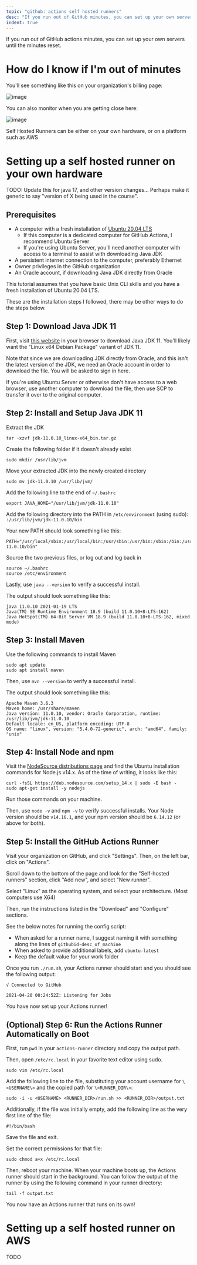 ```yaml
---
topic: "github: actions self hosted runners"
desc: "If you run out of GitHub minutes, you can set up your own servers"
indent: true
---
```


If you run out of GitHub actions minutes, you can set up your own servers until the minutes reset.

# How do I know if I'm out of minutes

You'll see something like this on your organization's billing page:

![image](https://user-images.githubusercontent.com/1119017/153475562-d40f0135-7960-4388-9db3-f2a40b99610c.png)


You can also monitor when you are getting close here:

![image](https://user-images.githubusercontent.com/1119017/153475496-9ecc6b7f-ec0a-4e5a-a79f-589f9f5baace.png)


Self Hosted Runners can be either on your own hardware, or on a platform such as AWS

# Setting up a self hosted runner on your own hardware

TODO: Update this for java 17, and other version changes...  Perhaps make it generic to say "version of X being used in the course".

## Prerequisites

* A computer with a fresh installation of [Ubuntu 20.04 LTS](https://ubuntu.com/download)
  * If this computer is a dedicated computer for GitHub Actions, I recommend Ubuntu Server
  * If you're using Ubuntu Server, you'll need another computer with access to a terminal to assist with downloading Java JDK
* A persistent internet connection to the computer, preferably Ethernet
* Owner privileges in the GitHub organization
* An Oracle account, if downloading Java JDK directly from Oracle

This tutorial assumes that you have basic Unix CLI skills and you have a fresh installation of Ubuntu 20.04 LTS.

These are the installation steps I followed, there may be other ways to do the steps below.

## Step 1: Download Java JDK 11

First, visit [this website](https://www.oracle.com/java/technologies/javase-jdk11-downloads.html) in your browser to download Java JDK 11. You'll likely want the "Linux x64 Debian Package" variant of JDK 11.

Note that since we are downloading JDK directly from Oracle, and this isn't the latest version of the JDK, we need an Oracle account in order to download the file. You will be asked to sign in here. 

If you're using Ubuntu Server or otherwise don't have access to a web browser, use another computer to download the file, then use SCP to transfer it over to the original computer.

## Step 2: Install and Setup Java JDK 11

Extract the JDK

```
tar -xzvf jdk-11.0.10_linux-x64_bin.tar.gz
```

Create the following folder if it doesn't already exist

```
sudo mkdir /usr/lib/jvm
```

Move your extracted JDK into the newly created directory

```
sudo mv jdk-11.0.10 /usr/lib/jvm/
```

Add the following line to the end of `~/.bashrc`

```
export JAVA_HOME="/usr/lib/jvm/jdk-11.0.10"
```

Add the following directory into the PATH in `/etc/environment` (using sudo): `:/usr/lib/jvm/jdk-11.0.10/bin`

Your new PATH should look something like this:

```
PATH="/usr/local/sbin:/usr/local/bin:/usr/sbin:/usr/bin:/sbin:/bin:/usr/games:/usr/local/games:/snap/bin:/usr/lib/jvm/jdk-11.0.10/bin"
```

Source the two previous files, or log out and log back in

```
source ~/.bashrc
source /etc/environment
```

Lastly, use `java --version` to verify a successful install. 

The output should look something like this:

```
java 11.0.10 2021-01-19 LTS
Java(TM) SE Runtime Environment 18.9 (build 11.0.10+8-LTS-162)
Java HotSpot(TM) 64-Bit Server VM 18.9 (build 11.0.10+8-LTS-162, mixed mode)
```

## Step 3: Install Maven

Use the following commands to install Maven

```
sudo apt update
sudo apt install maven
```

Then, use `mvn --version` to verify a successful install.

The output should look something like this:

```
Apache Maven 3.6.3
Maven home: /usr/share/maven
Java version: 11.0.10, vendor: Oracle Corporation, runtime: /usr/lib/jvm/jdk-11.0.10
Default locale: en_US, platform encoding: UTF-8
OS name: "linux", version: "5.4.0-72-generic", arch: "amd64", family: "unix"
```

## Step 4: Install Node and npm

Visit the [NodeSource distributions page](https://github.com/nodesource/distributions/blob/master/README.md#installation-instructions) and find the Ubuntu installation commands for Node.js v14.x. As of the time of writing, it looks like this:

```
curl -fsSL https://deb.nodesource.com/setup_14.x | sudo -E bash -
sudo apt-get install -y nodejs
```

Run those commands on your machine.

Then, use `node -v` and `npm -v` to verify successful installs. Your Node version should be `v14.16.1`, and your npm version should be `6.14.12` (or above for both).

## Step 5: Install the GitHub Actions Runner

Visit your organization on GitHub, and click "Settings". Then, on the left bar, click on "Actions".

Scroll down to the bottom of the page and look for the "Self-hosted runners" section, click "Add new", and select "New runner".

Select "Linux" as the operating system, and select your architecture. (Most computers use X64)

Then, run the instructions listed in the "Download" and "Configure" sections. 

See the below notes for running the config script:
* When asked for a runner name, I suggest naming it with something along the lines of `githubid-desc_of_machine`
* When asked to provide additional labels, add `ubuntu-latest`
* Keep the default value for your work folder

Once you run `./run.sh`, your Actions runner should start and you should see the following output:

```
√ Connected to GitHub

2021-04-20 00:24:52Z: Listening for Jobs
```

You have now set up your Actions runner!

## (Optional) Step 6: Run the Actions Runner Automatically on Boot

First, run `pwd` in your `actions-runner` directory and copy the output path.

Then, open `/etc/rc.local` in your favorite text editor using sudo.

```
sudo vim /etc/rc.local
```

Add the following line to the file, substituting your account username for `\<USERNAME\>` and the copied path for `\<RUNNER_DIR\>`:

```
sudo -i -u <USERNAME> <RUNNER_DIR>/run.sh >> <RUNNER_DIR>/output.txt
```

Additionally, if the file was initially empty, add the following line as the very first line of the file:

```
#!/bin/bash
```

Save the file and exit.

Set the correct permissions for that file:

```
sudo chmod a+x /etc/rc.local
```

Then, reboot your machine. When your machine boots up, the Actions runner should start in the background. You can follow the output of the runner by using the following command in your runner directory:

```
tail -f output.txt
```

You now have an Actions runner that runs on its own!

# Setting up a self hosted runner on AWS

TODO
